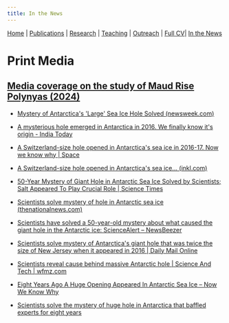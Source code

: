 ```yaml
---
title: In the News
---
```

[Home](index.html) | [Publications](publications.html) | [Research](research.html) | [Teaching](teaching.html) | [Outreach](outreach.html) |  [Full CV](https://github.com/adityarn/CV/blob/master/CV.pdf)| [In the News](news.html)


# Print Media

## [Media coverage on the study of Maud Rise Polynyas (2024)](https://doi.org/10.1126/sciadv.adj0777)

* [Mystery of Antarctica's 'Large' Sea Ice Hole Solved (newsweek.com)](https://eur03.safelinks.protection.outlook.com/?url=https%3A%2F%2Fwww.newsweek.com%2Fmystery-antarctica-sea-ice-solved-1896189&data=05%7C02%7CA.Narayanan%40soton.ac.uk%7Cb9032b71e41440632f8808dc6ab2b310%7C4a5378f929f44d3ebe89669d03ada9d8%7C0%7C0%7C638502562947362357%7CUnknown%7CTWFpbGZsb3d8eyJWIjoiMC4wLjAwMDAiLCJQIjoiV2luMzIiLCJBTiI6Ik1haWwiLCJXVCI6Mn0%3D%7C0%7C%7C%7C&sdata=B9j5OKwTK1DLeY3RQcX%2FBJvKTL0BYE8cfzcOQ3kBWAQ%3D&reserved=0)

* [A mysterious hole emerged in Antarctica in 2016. We finally know it's origin - India Today](https://eur03.safelinks.protection.outlook.com/?url=https%3A%2F%2Fwww.indiatoday.in%2Fscience%2Fstory%2Fmysterious-hole-emerged-in-antarctica-in-2016-we-finally-know-its-origin-2534369-2024-05-02&data=05%7C02%7CA.Narayanan%40soton.ac.uk%7Cb9032b71e41440632f8808dc6ab2b310%7C4a5378f929f44d3ebe89669d03ada9d8%7C0%7C0%7C638502562947377089%7CUnknown%7CTWFpbGZsb3d8eyJWIjoiMC4wLjAwMDAiLCJQIjoiV2luMzIiLCJBTiI6Ik1haWwiLCJXVCI6Mn0%3D%7C0%7C%7C%7C&sdata=aUw1rQBRvYCG0UuZPeGsjC%2F4sqO8okpKwej5rugmZ00%3D&reserved=0)

* [A Switzerland-size hole opened in Antarctica's sea ice in 2016-17. Now we know why | Space](https://eur03.safelinks.protection.outlook.com/?url=https%3A%2F%2Fwww.space.com%2Fantarctica-sea-ice-hole-2016-2017-explained&data=05%7C02%7CA.Narayanan%40soton.ac.uk%7Cb9032b71e41440632f8808dc6ab2b310%7C4a5378f929f44d3ebe89669d03ada9d8%7C0%7C0%7C638502562947386070%7CUnknown%7CTWFpbGZsb3d8eyJWIjoiMC4wLjAwMDAiLCJQIjoiV2luMzIiLCJBTiI6Ik1haWwiLCJXVCI6Mn0%3D%7C0%7C%7C%7C&sdata=sfBcTzVTvPWrLSJIAUuBDoRSfAcgZ%2BS%2FD6VWopDhzRI%3D&reserved=0)

* [A Switzerland-size hole opened in Antarctica's sea ice… (inkl.com)](https://eur03.safelinks.protection.outlook.com/?url=https%3A%2F%2Fwww.inkl.com%2Fnews%2Fa-switzerland-size-hole-opened-in-antarctica-s-sea-ice-in-2016-17-now-we-know-why&data=05%7C02%7CA.Narayanan%40soton.ac.uk%7Cb9032b71e41440632f8808dc6ab2b310%7C4a5378f929f44d3ebe89669d03ada9d8%7C0%7C0%7C638502562947395021%7CUnknown%7CTWFpbGZsb3d8eyJWIjoiMC4wLjAwMDAiLCJQIjoiV2luMzIiLCJBTiI6Ik1haWwiLCJXVCI6Mn0%3D%7C0%7C%7C%7C&sdata=MMgViW1L2IaIgE8NKEbN1fTx2uJ7FI99iwT1omJp%2FLA%3D&reserved=0)

* [50-Year Mystery of Giant Hole in Antarctic Sea Ice Solved by Scientists; Salt Appeared To Play Crucial Role | Science Times](https://eur03.safelinks.protection.outlook.com/?url=https%3A%2F%2Fwww.sciencetimes.com%2Farticles%2F49973%2F20240502%2F50-year-mystery-giant-hole-antarctic-sea-ice-solved-scientists.htm&data=05%7C02%7CA.Narayanan%40soton.ac.uk%7Cb9032b71e41440632f8808dc6ab2b310%7C4a5378f929f44d3ebe89669d03ada9d8%7C0%7C0%7C638502562947401193%7CUnknown%7CTWFpbGZsb3d8eyJWIjoiMC4wLjAwMDAiLCJQIjoiV2luMzIiLCJBTiI6Ik1haWwiLCJXVCI6Mn0%3D%7C0%7C%7C%7C&sdata=x5cqVg2QAv8itroDyaFxb6IiUeibCNVh4bmJm6IMhdE%3D&reserved=0)

* [Scientists solve mystery of hole in Antarctic sea ice (thenationalnews.com)](https://eur03.safelinks.protection.outlook.com/?url=https%3A%2F%2Fwww.thenationalnews.com%2Fclimate%2F2024%2F05%2F01%2Fscientists-discover-cause-of-mystery-of-2017-hole-in-antarctic-sea-ice%2F&data=05%7C02%7CA.Narayanan%40soton.ac.uk%7Cb9032b71e41440632f8808dc6ab2b310%7C4a5378f929f44d3ebe89669d03ada9d8%7C0%7C0%7C638502562947406904%7CUnknown%7CTWFpbGZsb3d8eyJWIjoiMC4wLjAwMDAiLCJQIjoiV2luMzIiLCJBTiI6Ik1haWwiLCJXVCI6Mn0%3D%7C0%7C%7C%7C&sdata=VyAPJ6QeW4tI3fVmiBKT58YuYKyR1Qd6A%2BLu8BocEq4%3D&reserved=0)

* [Scientists have solved a 50-year-old mystery about what caused the giant hole in the Antarctic ice: ScienceAlert – NewsBeezer](https://eur03.safelinks.protection.outlook.com/?url=https%3A%2F%2Fnewsbeezer.com%2Fscientists-have-solved-a-50-year-old-mystery-about-what-caused-the-giant-hole-in-the-antarctic-ice-sciencealert%2F&data=05%7C02%7CA.Narayanan%40soton.ac.uk%7Cb9032b71e41440632f8808dc6ab2b310%7C4a5378f929f44d3ebe89669d03ada9d8%7C0%7C0%7C638502562947412496%7CUnknown%7CTWFpbGZsb3d8eyJWIjoiMC4wLjAwMDAiLCJQIjoiV2luMzIiLCJBTiI6Ik1haWwiLCJXVCI6Mn0%3D%7C0%7C%7C%7C&sdata=rB6iDuihu3gVtOotFphvmzR2XY3SWeL5Gzp7v4urAa0%3D&reserved=0)

* [Scientists solve mystery of Antarctica's giant hole that was twice the size of New Jersey when it appeared in 2016 | Daily Mail Online](https://eur03.safelinks.protection.outlook.com/?url=https%3A%2F%2Fwww.dailymail.co.uk%2Fsciencetech%2Farticle-13375653%2FAntarctica-giant-hole-sea-ice-size-New-Jersey.html&data=05%7C02%7CA.Narayanan%40soton.ac.uk%7C9b3993c8d0f94165b8d208dc6b4e59b9%7C4a5378f929f44d3ebe89669d03ada9d8%7C0%7C0%7C638503231463855739%7CUnknown%7CTWFpbGZsb3d8eyJWIjoiMC4wLjAwMDAiLCJQIjoiV2luMzIiLCJBTiI6Ik1haWwiLCJXVCI6Mn0%3D%7C0%7C%7C%7C&sdata=bvcUqtuHs50zZs3k61ka%2FWfbmZVLtjxL7qk5vm5OKJI%3D&reserved=0)

* [Scientists reveal cause behind massive Antarctic hole | Science And Tech | wfmz.com](https://eur03.safelinks.protection.outlook.com/?url=https%3A%2F%2Fwww.wfmz.com%2Fscience_and_tech%2Fscientists-reveal-cause-behind-massive-antarctic-hole%2Farticle_7a22fe37-7716-53c8-b0ee-ca05e1a209a6.html&data=05%7C02%7CA.Narayanan%40soton.ac.uk%7C9b3993c8d0f94165b8d208dc6b4e59b9%7C4a5378f929f44d3ebe89669d03ada9d8%7C0%7C0%7C638503231463878596%7CUnknown%7CTWFpbGZsb3d8eyJWIjoiMC4wLjAwMDAiLCJQIjoiV2luMzIiLCJBTiI6Ik1haWwiLCJXVCI6Mn0%3D%7C0%7C%7C%7C&sdata=CrBO%2BZV5Xa3555f9WUYIhkcT%2B3oeUgrAbSJR942SwEc%3D&reserved=0)

* [Eight Years Ago A Huge Opening Appeared In Antarctic Sea Ice – Now We Know Why](https://www.iflscience.com/eight-years-ago-a-huge-opening-appeared-in-antarctic-sea-ice-now-we-know-why-74029)

* [Scientists solve the mystery of huge hole in Antarctica that baffled experts for eight years](https://www.ladbible.com/news/world-news/antarctica-hole-scientists-study-why-598227-20240504)
